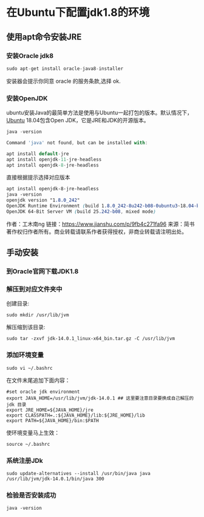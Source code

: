 # 在Ubuntu下配置jdk1.8的环境

## 使用apt命令安装JRE

### 安装Oracle jdk8

```csharp
sudo apt-get install oracle-java8-installer
```

安装器会提示你同意 oracle 的服务条款,选择 ok.

### 安装OpenJDK

ubuntu安装Java的最简单方法是使用与Ubuntu一起打包的版本。默认情况下，[Ubuntu](https://links.jianshu.com/go?to=https%3A%2F%2Fwww.centos.bz%2Ftag%2Fubuntu%2F) 18.04包含Open JDK，它是JRE和JDK的开源版本。



```dart
java -version

Command 'java' not found, but can be installed with:

apt install default-jre
apt install openjdk-11-jre-headless
apt install openjdk-8-jre-headless
```

直接根据提示选择对应版本



```css
apt install openjdk-8-jre-headless
java -version
openjdk version "1.8.0_242"
OpenJDK Runtime Environment (build 1.8.0_242-8u242-b08-0ubuntu3~18.04-b08)
OpenJDK 64-Bit Server VM (build 25.242-b08, mixed mode)
```



作者：工木南ng
链接：https://www.jianshu.com/p/9fb4c271fa96
来源：简书
著作权归作者所有。商业转载请联系作者获得授权，非商业转载请注明出处。

## 手动安装

### 到Oracle官网下载JDK1.8

### 解压到对应文件夹中

创建目录:

```shell
sudo mkdir /usr/lib/jvm
```

解压缩到该目录:

```
sudo tar -zxvf jdk-14.0.1_linux-x64_bin.tar.gz -C /usr/lib/jvm
```

### 添加环境变量

```shell
sudo vi ~/.bashrc
```

在文件末尾追加下面内容：
```shell
#set oracle jdk environment
export JAVA_HOME=/usr/lib/jvm/jdk-14.0.1 ## 这里要注意目录要换成自己解压的jdk 目录
export JRE_HOME=${JAVA_HOME}/jre  
export CLASSPATH=.:${JAVA_HOME}/lib:${JRE_HOME}/lib  
export PATH=${JAVA_HOME}/bin:$PATH  
```
使环境变量马上生效：
```shell
source ~/.bashrc
```

### 系统注册JDk
```shell
sudo update-alternatives --install /usr/bin/java java /usr/lib/jvm/jdk-14.0.1/bin/java 300
```

### 检验是否安装成功
```shell
java -version
```
